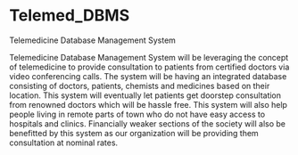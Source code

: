 # Telemed_DBMS
Telemedicine Database Management System


Telemedicine Database Management System will be leveraging the concept of telemedicine to provide consultation to patients from certified doctors via video conferencing calls. The system will be having an integrated database consisting of doctors, patients, chemists and medicines based on their location. This system will eventually let patients get doorstep consultation from renowned doctors which will be hassle free. This system will also help people living in remote parts of town who do not have easy access to hospitals and clinics. Financially weaker sections of the society will also be benefitted by this system as our organization will be providing them consultation at nominal rates.
